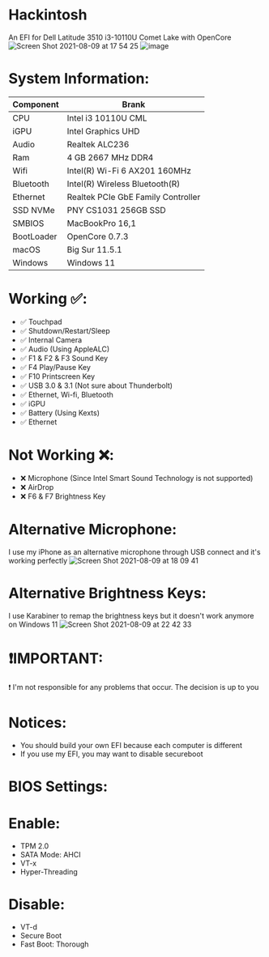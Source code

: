 # Hackintosh
An EFI for Dell Latitude 3510 i3-10110U Comet Lake with OpenCore
![Screen Shot 2021-08-09 at 17 54 25](https://user-images.githubusercontent.com/26887540/128696055-15f32a4e-9acc-4e9e-946f-fbc0496f7221.png)
![image](https://user-images.githubusercontent.com/26887540/128727253-b863a823-a0eb-46b0-a5cd-226f5e903076.png)

# System Information:
| Component        | Brank                              |
| ---------------- | ---------------------------------- |
| CPU              | Intel i3 10110U CML                |
| iGPU             | Intel Graphics UHD                 |
| Audio            | Realtek ALC236                     |
| Ram              | 4 GB 2667 MHz DDR4                 |
| Wifi             | Intel(R) Wi-Fi 6 AX201 160MHz      |
| Bluetooth        | Intel(R) Wireless Bluetooth(R)     |
| Ethernet         | Realtek PCIe GbE Family Controller |
| SSD NVMe         | PNY CS1031 256GB SSD               |
| SMBIOS           | MacBookPro 16,1                    |
| BootLoader       | OpenCore 0.7.3                     |
| macOS            | Big Sur 11.5.1                     |
| Windows          | Windows 11                         |
# Working ✅:
- ✅ Touchpad 
- ✅ Shutdown/Restart/Sleep 
- ✅ Internal Camera 
- ✅ Audio (Using AppleALC) 
- ✅ F1 & F2 & F3 Sound Key 
- ✅ F4 Play/Pause Key 
- ✅ F10 Printscreen Key 
- ✅ USB 3.0 & 3.1 (Not sure about Thunderbolt) 
- ✅ Ethernet, Wi-fi, Bluetooth 
- ✅ iGPU 
- ✅ Battery (Using Kexts) 
- ✅ Ethernet 
# Not Working ❌:
- ❌ Microphone (Since Intel Smart Sound Technology is not supported)
- ❌ AirDrop 
- ❌ F6 & F7 Brightness Key 
# Alternative Microphone:
I use my iPhone as an alternative microphone through USB connect and it's working perfectly
![Screen Shot 2021-08-09 at 18 09 41](https://user-images.githubusercontent.com/26887540/128697598-d0143706-7fd3-4896-9206-d2ed9e6657ff.png)
# Alternative Brightness Keys:
I use Karabiner to remap the brightness keys but it doesn't work anymore on Windows 11 
![Screen Shot 2021-08-09 at 22 42 33](https://user-images.githubusercontent.com/26887540/128734185-62d2ba51-dbdb-4c98-b52c-1078bd71fcf0.png)
# ❗IMPORTANT:
❗ I'm not responsible for any problems that occur. The decision is up to you
# Notices:
- You should build your own EFI because each computer is different
- If you use my EFI, you may want to disable secureboot 
# BIOS Settings:
  # Enable:
  - TPM 2.0
  - SATA Mode: AHCI
  - VT-x
  - Hyper-Threading
  # Disable:
  - VT-d
  - Secure Boot
  - Fast Boot: Thorough
